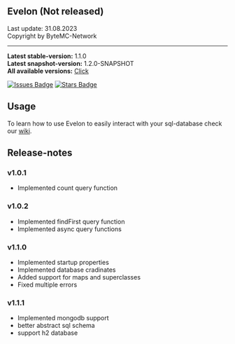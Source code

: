 ## Evelon (Not released)
Last update: 31.08.2023 <br>
Copyright by ByteMC-Network

<hr>

**Latest stable-version:** 1.1.0<br>
**Latest snapshot-version:** 1.2.0-SNAPSHOT<br>
**All available versions:** 
<a href="https://artifactory.bytemc.de/ui/native/bytemc-public/net/bytemc/evelon/">Click </a>

<a href="https://github.com/ByteMCNetzwerk/evelon"><img src="https://img.shields.io/github/issues/bytemcnetzwerk/evelon?color=10c298" alt="Issues Badge"/></a>
<a href="https://github.com/ByteMCNetzwerk/evelon"><img src="https://img.shields.io/github/stars/bytemcNetzwerk/Evelon?color=10c298" alt="Stars Badge"/></a>

## Usage
To learn how to use Evelon to easily interact with your sql-database check our <a href="https://github.com/ByteMCNetzwerk/evelon/wiki">wiki</a>.

## Release-notes
### v1.0.1
- Implemented count query function

### v1.0.2
- Implemented findFirst query function
- Implemented async query functions

### v1.1.0
- Implemented startup properties
- Implemented database cradinates
- Added support for maps and superclasses
- Fixed multiple errors

### v1.1.1
- Implemented mongodb support
- better abstract sql schema
- support h2 database
